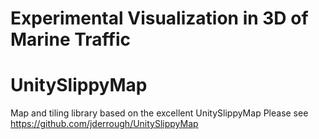 Experimental Visualization in 3D of Marine Traffic
==================================================




UnitySlippyMap
==============
Map and tiling library based on the excellent UnitySlippyMap
Please see
https://github.com/jderrough/UnitySlippyMap
